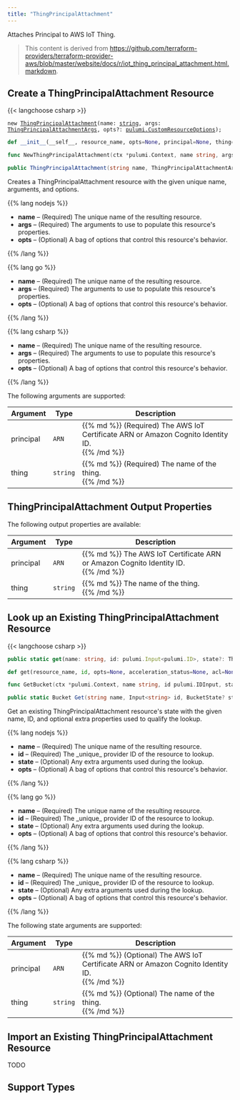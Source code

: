 ```yaml
---
title: "ThingPrincipalAttachment"
---
```


<!-- WARNING: this file was generated by the Pulumi Terraform Bridge (tfgen) Tool. -->
<!-- Do not edit by hand unless you're certain you know what you are doing! -->

<style>
  table td p { margin-top: 0; margin-bottom: 0; }
</style>

Attaches Principal to AWS IoT Thing.

> This content is derived from https://github.com/terraform-providers/terraform-provider-aws/blob/master/website/docs/r/iot_thing_principal_attachment.html.markdown.


## Create a ThingPrincipalAttachment Resource

{{< langchoose csharp >}}

<div class="highlight"><pre class="chroma"><code class="language-typescript" data-lang="typescript"><span class="k">new</span> <span class="nx"><a href=/docs/reference/pkg/nodejs/pulumi/aws/s3/#ThingPrincipalAttachment>ThingPrincipalAttachment</a></span><span class="p">(</span><span class="nx">name</span>: <span class="kt"><a href=https://developer.mozilla.org/en-US/docs/Web/JavaScript/Reference/Global_Objects/String>string</a></span><span class="p">,</span> <span class="nx">args</span>: <span class="kt"><a href=/docs/reference/pkg/nodejs/pulumi/aws/s3/#ThingPrincipalAttachmentArgs>ThingPrincipalAttachmentArgs</a></span><span class="p">,</span> <span class="nx">opts?</span>: <span class="kt"><a href=/docs/reference/pkg/nodejs/pulumi/pulumi/#CustomResourceOptions>pulumi.CustomResourceOptions</a></span><span class="p">);</span></code></pre></div>

```python
def __init__(__self__, resource_name, opts=None, principal=None, thing=None, __props__=None)
```

```go
func NewThingPrincipalAttachment(ctx *pulumi.Context, name string, args *ThingPrincipalAttachmentArgs, opts ...pulumi.ResourceOption) (*ThingPrincipalAttachment, error)

```

```csharp
public ThingPrincipalAttachment(string name, ThingPrincipalAttachmentArgs args, CustomResourceOptions? options = null)

```

Creates a ThingPrincipalAttachment resource with the given unique name, arguments, and options.

{{% lang nodejs %}}
<ul class="pl-10">
    <li><strong>name</strong> &ndash; (Required) The unique name of the resulting resource.</li>
    <li><strong>args</strong> &ndash; (Required) The arguments to use to populate this resource's properties.</li>
    <li><strong>opts</strong> &ndash; (Optional) A bag of options that control this resource's behavior.</li>
</ul>
{{% /lang %}}

{{% lang go %}}
<ul class="pl-10">
    <li><strong>name</strong> &ndash; (Required) The unique name of the resulting resource.</li>
    <li><strong>args</strong> &ndash; (Required) The arguments to use to populate this resource's properties.</li>
    <li><strong>opts</strong> &ndash; (Optional) A bag of options that control this resource's behavior.</li>
</ul>
{{% /lang %}}

{{% lang csharp %}}
<ul class="pl-10">
    <li><strong>name</strong> &ndash; (Required) The unique name of the resulting resource.</li>
    <li><strong>args</strong> &ndash; (Required) The arguments to use to populate this resource's properties.</li>
    <li><strong>opts</strong> &ndash; (Optional) A bag of options that control this resource's behavior.</li>
</ul>
{{% /lang %}}

The following arguments are supported:

<table class="ml-6">
    <thead>
        <tr>
            <th>Argument</th>
            <th>Type</th>
            <th>Description</th>
        </tr>
    </thead>
    <tbody>
        <tr>
            <td class="align-top">principal</td>
            <td class="align-top"><code>ARN</code></td>
            <td class="align-top">{{% md %}}
(Required) The AWS IoT Certificate ARN or Amazon Cognito Identity ID.

{{% /md %}}</td>
        </tr>
        <tr>
            <td class="align-top">thing</td>
            <td class="align-top"><code>string</code></td>
            <td class="align-top">{{% md %}}
(Required) The name of the thing.

{{% /md %}}</td>
        </tr>
    </tbody>
</table>

## ThingPrincipalAttachment Output Properties

The following output properties are available:

<table class="ml-6">
    <thead>
        <tr>
            <th>Argument</th>
            <th>Type</th>
            <th>Description</th>
        </tr>
    </thead>
    <tbody>
        <tr>
            <td class="align-top">principal</td>
            <td class="align-top"><code>ARN</code></td>
            <td class="align-top">{{% md %}}
The AWS IoT Certificate ARN or Amazon Cognito Identity ID.

{{% /md %}}</td>
        </tr>
        <tr>
            <td class="align-top">thing</td>
            <td class="align-top"><code>string</code></td>
            <td class="align-top">{{% md %}}
The name of the thing.

{{% /md %}}</td>
        </tr>
    </tbody>
</table>

## Look up an Existing ThingPrincipalAttachment Resource

{{< langchoose csharp >}}

```typescript
public static get(name: string, id: pulumi.Input<pulumi.ID>, state?: ThingPrincipalAttachmentState, opts?: pulumi.CustomResourceOptions): ThingPrincipalAttachment;
```

```python
def get(resource_name, id, opts=None, acceleration_status=None, acl=None, arn=None, bucket=None, bucket_domain_name=None, bucket_prefix=None, bucket_regional_domain_name=None, cors_rules=None, force_destroy=None, hosted_zone_id=None, lifecycle_rules=None, loggings=None, object_lock_configuration=None, policy=None, region=None, replication_configuration=None, request_payer=None, server_side_encryption_configuration=None, tags=None, versioning=None, website=None, website_domain=None, website_endpoint=None)
```

```go
func GetBucket(ctx *pulumi.Context, name string, id pulumi.IDInput, state *BucketState, opts ...pulumi.ResourceOption) (*Bucket, error)
```

```csharp
public static Bucket Get(string name, Input<string> id, BucketState? state = null, CustomResourceOptions? options = null);
```

Get an existing ThingPrincipalAttachment resource's state with the given name, ID, and optional extra
properties used to qualify the lookup.

{{% lang nodejs %}}
<ul class="pl-10">
    <li><strong>name</strong> &ndash; (Required) The unique name of the resulting resource.</li>
    <li><strong>id</strong> &ndash; (Required) The _unique_ provider ID of the resource to lookup.</li>
    <li><strong>state</strong> &ndash; (Optional) Any extra arguments used during the lookup.</li>
    <li><strong>opts</strong> &ndash; (Optional) A bag of options that control this resource's behavior.</li>
</ul>
{{% /lang %}}

{{% lang go %}}
<ul class="pl-10">
    <li><strong>name</strong> &ndash; (Required) The unique name of the resulting resource.</li>
    <li><strong>id</strong> &ndash; (Required) The _unique_ provider ID of the resource to lookup.</li>
    <li><strong>state</strong> &ndash; (Optional) Any extra arguments used during the lookup.</li>
    <li><strong>opts</strong> &ndash; (Optional) A bag of options that control this resource's behavior.</li>
</ul>
{{% /lang %}}

{{% lang csharp %}}
<ul class="pl-10">
    <li><strong>name</strong> &ndash; (Required) The unique name of the resulting resource.</li>
    <li><strong>id</strong> &ndash; (Required) The _unique_ provider ID of the resource to lookup.</li>
    <li><strong>state</strong> &ndash; (Optional) Any extra arguments used during the lookup.</li>
    <li><strong>opts</strong> &ndash; (Optional) A bag of options that control this resource's behavior.</li>
</ul>
{{% /lang %}}

The following state arguments are supported:

<table class="ml-6">
    <thead>
        <tr>
            <th>Argument</th>
            <th>Type</th>
            <th>Description</th>
        </tr>
    </thead>
    <tbody>
        <tr>
            <td class="align-top">principal</td>
            <td class="align-top"><code>ARN</code></td>
            <td class="align-top">{{% md %}}
(Optional) The AWS IoT Certificate ARN or Amazon Cognito Identity ID.

{{% /md %}}</td>
        </tr>
        <tr>
            <td class="align-top">thing</td>
            <td class="align-top"><code>string</code></td>
            <td class="align-top">{{% md %}}
(Optional) The name of the thing.

{{% /md %}}</td>
        </tr>
    </tbody>
</table>

## Import an Existing ThingPrincipalAttachment Resource

TODO

## Support Types

